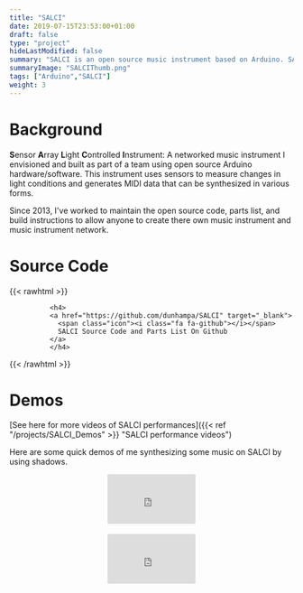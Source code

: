 ```yaml
---
title: "SALCI"
date: 2019-07-15T23:53:00+01:00
draft: false
type: "project"
hideLastModified: false
summary: "SALCI is an open source music instrument based on Arduino. SALCI uses a light sensor array to generate music.  A person may intentionally manipulate the light, creating shadows, to play the instrument"
summaryImage: "SALCIThumb.png"
tags: ["Arduino","SALCI"]
weight: 3
---
```


# Background

**S**ensor **A**rray **L**ight **C**ontrolled **I**nstrument:
A networked music instrument I envisioned and built as part of a team using open source Arduino hardware/software. This instrument uses sensors to measure changes in light conditions and generates MIDI data that can be synthesized in various forms.

Since 2013, I've worked to maintain the open source code, parts list, and build instructions to allow anyone to create there own music instrument and music instrument network. 


# Source Code


{{< rawhtml >}}
            
              <h4>
              <a href="https://github.com/dunhampa/SALCI" target="_blank">
                <span class="icon"><i class="fa fa-github"></i></span>
                SALCI Source Code and Parts List On Github
              </a>
              </h4>
         

{{< /rawhtml >}}

# Demos 

[See here for more videos of SALCI performances]({{< ref "/projects/SALCI_Demos" >}} "SALCI performance videos")

Here are some quick demos of me synthesizing some music on SALCI by using shadows. 

<div class="columns">
<div class="column is-3"></div>
<div class="column is-6">
<div style="position:relative;padding-top:56.25%;">
  <iframe src="https://www.youtube.com/embed/x3eckIDz-VE" frameborder="0" allowfullscreen
    style="position:absolute;top:0;left:0;width:100%;height:100%;"></iframe>
</div>

<div>&nbsp</div>

</div>

<div class="column is-3"></div>
</div>




<div class="columns">
<div class="column is-3"></div>
<div class="column is-6">
<div style="position:relative;padding-top:56.25%;">
  <iframe src="https://www.youtube.com/embed/yWSs64QKAcg" frameborder="0" allowfullscreen
    style="position:absolute;top:0;left:0;width:100%;height:100%;"></iframe>
</div>

<div>&nbsp</div>

</div>

<div class="column is-3"></div>
</div>
